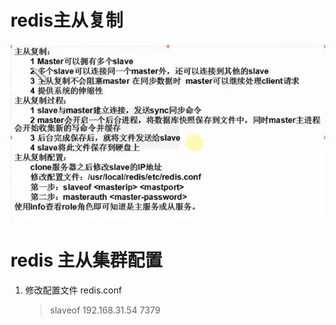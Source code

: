 # redis主从复制

![主从复制](../images/redis-m-s.jpg)

# redis 主从集群配置

1. 修改配置文件 redis.conf

    > slaveof 192.168.31.54 7379 


